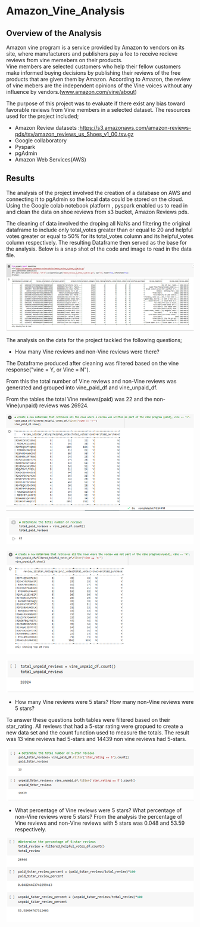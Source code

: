 # Amazon_Vine_Analysis

## Overview of the Analysis
Amazon vine program is a service provided by Amazon to vendors on its site, where manufacturers and publishers pay a fee to receive recieve reviews from vine memebers on  their products.  
Vine members are selected customers who help their fellow customers make informed buying decisions by publishing their reviews of the free products that are given them by Amazon. According to Amazon, the review of vine mebers are the independent opinions of the Vine voices without any influence by vendors.(www.amazon.com/vine/about)

The purpose of this project was to evaluate if there exist any bias toward favorable reviews from Vine members in a selected dataset.
The resources used for the project included;
-  Amazon Review datasets :https://s3.amazonaws.com/amazon-reviews-pds/tsv/amazon_reviews_us_Shoes_v1_00.tsv.gz
-  Google collaboratory
-  Pyspark
-  pgAdmin
-  Amazon Web Services(AWS)
## Results
The analysis of the project involved the creation of a database on AWS and connecting it to pgAdmin so the local data could be stored on the cloud. 
Using the Google colab notebook platform , pyspark enabled us to read in and clean the data on shoe reviews from s3 bucket, Amazon Reviews pds.

The cleaning of data involved the droping all NaNs and filtering the original dataframe to include only total_votes greater than or equal to 20 and helpful votes greater or equal to 50% for its total_votes column and its helpful_votes column respectively. 
The resulting Dataframe then served as the base for the analysis.
Below is a snap shot of the code and image to read in the data file.

![](https://github.com/emmanuelbrim/Amazon_Vine_Analysis/blob/main/Resources/read_data.PNG)

The analysis on the data for the project tackled the following questions;

- How many Vine reviews and non-Vine reviews were there?

The Dataframe produced after cleaning was filtered based on the vine response("vine = Y, or Vine = N").

From this the total number of Vine reviews and non-Vine reviews was generated and grouped into vine_paid_df and vine_unpaid_df.

From the tables the total Vine reviews(paid) was 22 and the non-Vine(unpaid) reviews was 26924.

![](https://github.com/emmanuelbrim/Amazon_Vine_Analysis/blob/main/Resources/vine_frame.PNG)

![](https://github.com/emmanuelbrim/Amazon_Vine_Analysis/blob/main/Resources/total_vine.PNG)

![](https://github.com/emmanuelbrim/Amazon_Vine_Analysis/blob/main/Resources/nonvine_frame.PNG)

![](https://github.com/emmanuelbrim/Amazon_Vine_Analysis/blob/main/Resources/total_non_vine.PNG)

- How many Vine reviews were 5 stars? How many non-Vine reviews were 5 stars?

To answer these questions both tables were filtered based on their star_rating. All reviews that had a 5-star rating were gropued to create a new data set and the count function used to measure the totals.
The result was 13 vine reviews had 5-stars and 14439 non vine reviews had 5-stars.

![](https://github.com/emmanuelbrim/Amazon_Vine_Analysis/blob/main/Resources/5%20star%20reviews.PNG)

- What percentage of Vine reviews were 5 stars? What percentage of non-Vine reviews were 5 stars?
From the analysis the percentage of Vine reviews and non-Vine reviews with 5 stars was 0.048 and 53.59 respectively. 

![](https://github.com/emmanuelbrim/Amazon_Vine_Analysis/blob/main/Resources/Percentages.PNG)

